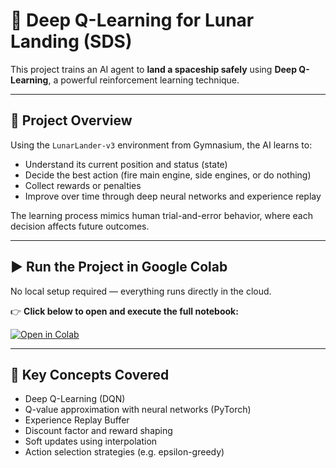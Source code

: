 # 🚀 Deep Q-Learning for Lunar Landing (SDS)

This project trains an AI agent to **land a spaceship safely** using **Deep Q-Learning**, a powerful reinforcement learning technique.  

---

## 📘 Project Overview

Using the `LunarLander-v3` environment from Gymnasium, the AI learns to:

- Understand its current position and status (state)
- Decide the best action (fire main engine, side engines, or do nothing)
- Collect rewards or penalties
- Improve over time through deep neural networks and experience replay

The learning process mimics human trial-and-error behavior, where each decision affects future outcomes.

---

## ▶️ Run the Project in Google Colab

No local setup required — everything runs directly in the cloud.

👉 **Click below to open and execute the full notebook:**

[![Open in Colab](https://colab.research.google.com/assets/colab-badge.svg)](https://colab.research.google.com/github/MatheusFXY/SDS_QLearning_LunarLanding/blob/main/Deep_Q_Learning_for_Lunar_Landing_SDS.ipynb)

---

## 🧠 Key Concepts Covered

- Deep Q-Learning (DQN)
- Q-value approximation with neural networks (PyTorch)
- Experience Replay Buffer
- Discount factor and reward shaping
- Soft updates using interpolation
- Action selection strategies (e.g. epsilon-greedy)
